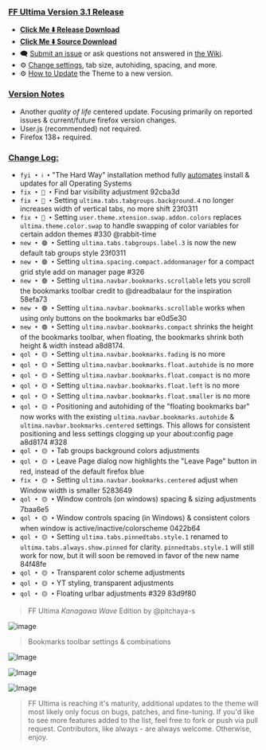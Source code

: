 ### <ins> FF Ultima Version 3.1 Release
- **[Click Me ⬇️ Release Download](https://github.com/soulhotel/FF-ULTIMA/releases/download/3.1/ffultima3.1.zip)**
- **[Click Me ⬇️ Source Download](https://github.com/soulhotel/FF-ULTIMA/archive/refs/heads/main.zip)**
- 🗨️ [Submit an issue](https://github.com/soulhotel/FF-ULTIMA/issues/new/choose) or ask questions not answered in [the Wiki](https://github.com/soulhotel/FF-ULTIMA/wiki).
- ⚙️ [Change settings](https://github.com/soulhotel/FF-ULTIMA/wiki/Settings), tab size, autohiding, spacing, and more.
- ⚙️ [How to Update](https://github.com/soulhotel/FF-ULTIMA/wiki/How-to-Update-the-Theme) the Theme to a new version.
  
### <ins> Version Notes
- Another *quality of life* centered update. Focusing primarily on reported issues & current/future firefox version changes.
- User.js (recommended) not required.
- Firefox 138+ required.
<!--
- User.js required. 
- User.js not required.
- User.js (recommended) not required. 
-->

### <ins> Change Log:
- `fyi • ℹ️ •` "The Hard Way" installation method fully [automates](https://github.com/soulhotel/FF-ULTIMA?tab=readme-ov-file#installation) install & updates for all Operating Systems
- `fix • 🔴 •` Find bar visibility adjustment 92cba3d
- `fix • 🔴 •` Setting `ultima.tabs.tabgroups.background.4` no longer increases width of vertical tabs, no more shift 23f0311
- `fix • 🔴 •` Setting `user.theme.xtension.swap.addon.colors` replaces `ultima.theme.color.swap` to handle swapping of color variables for certain addon themes #330 @rabbit-time
- `new • 🟢 •` Setting `ultima.tabs.tabgroups.label.3` is now the new default tab groups style 23f0311
- `new • 🟢 •` Setting `ultima.spacing.compact.addonmanager` for a compact grid style add on manager page #326
- `new • 🟢 •` Setting `ultima.navbar.bookmarks.scrollable` lets you scroll the bookmarks toolbar credit to @dreadbalaur for the inspiration 58efa73
- `new • 🟢 •` Setting `ultima.navbar.bookmarks.scrollable` works when using only buttons on the bookmarks bar e0d5e30
- `new • 🟢 •` Setting `ultima.navbar.bookmarks.compact` shrinks the height of the bookmarks toolbar, when floating, the bookmarks shrink both height & width instead a8d8174.
- `qol • 🟡 •` Setting `ultima.navbar.bookmarks.fading` is no more
- `qol • 🟡 •` Setting `ultima.navbar.bookmarks.float.autohide` is no more
- `qol • 🟡 •` Setting `ultima.navbar.bookmarks.float.compact` is no more
- `qol • 🟡 •` Setting `ultima.navbar.bookmarks.float.left` is no more
- `qol • 🟡 •` Setting `ultima.navbar.bookmarks.float.smaller` is no more
- `qol • 🟡 •` Positioning and autohiding of the "floating bookmarks bar" now works with the existing `ultima.navbar.bookmarks.autohide` & `ultima.navbar.bookmarks.centered` settings. This allows for consistent positioning and less settings clogging up your about:config page a8d8174 #328
- `qol • 🟡 •` Tab groups background colors adjustments
- `qol • 🟡 •` Leave Page dialog now highlights the "Leave Page" button in red, instead of the default firefox blue
- `fix • 🟡 •` Setting `ultima.navbar.bookmarks.centered` adjust when Window width is smaller 5283649
- `qol • 🟡 •` Window controls (on windows) spacing & sizing adjustments 7baa6e5
- `qol • 🟡 •` Window controls spacing (in Windows) & consistent colors when window is active/inactive/colorscheme 0422b64
- `qol • 🟡 •` Setting `ultima.tabs.pinnedtabs.style.1` renamed to `ultima.tabs.always.show.pinned` for clarity. `pinnedtabs.style.1` will still work for now, but it will soon be removed in favor of the new name 84f48fe
- `qol • 🟡 •` Transparent color scheme adjustments
- `qol • 🟡 •` YT styling, transparent adjustments 
- `qol • 🟡 •` Floating urlbar adjustments #329 83d9f80
<!--
`fyi • ℹ️ •`
`fix • 🔴 •` 
`new • 🟢 •` 
`qol • 🟡 •` 
`wip • ℹ️ •` 
-->

> FF Ultima *Kanagawa Wave* Edition by @pitchaya-s

![image](https://github.com/user-attachments/assets/748ab6bb-b2c9-421e-abf7-4a05415eb198)

> Bookmarks toolbar settings & combinations

![Image](https://github.com/user-attachments/assets/f50d37fb-a2ad-4522-aad2-fa22852ee9cb)

![Image](https://github.com/user-attachments/assets/8caa9c6d-af6c-4b11-bfdf-a732dda55642)

![Image](https://github.com/user-attachments/assets/a498711b-ac46-4fc4-a768-020674241f12)

> FF Ultima is reaching it's maturity, additional updates to the theme will most likely only focus on bugs, patches, and fine-tuning. If you'd like to see more features added to the list, feel free to fork or push via pull request. Contributors, like always - are always welcome. Otherwise, enjoy.
